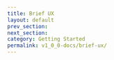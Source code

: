 ```yaml
---
title: Brief UX
layout: default
prev_section:
next_section:
category: Getting Started
permalink: v1_0_0-docs/brief-ux/
---
```

